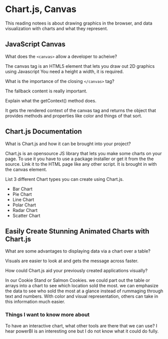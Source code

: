 # Chart.js, Canvas

This reading notees is about drawing graphics in the browser, and data visualization with charts and what they represent.

## JavaScript Canvas

What does the `<canvas>` allow a developer to acheive?

The canvas tag is an HTML5 element that lets you draw out 2D graphics using Javascript You need a height a width, it is required.

What is the importance of the closing `</canvas>` tag?

The fallback content is really important.

Explain what the getContext() method does.

It gets the rendered context of the canvas tag and returns the object that provides methods and properties like color and things of that sort.

## Chart.js Documentation

What is Chart.js and how it can be brought into your project?

Chart.js is an opensource JS library that lets you make some charts on your page. To use it you have to use a package installer or get it from the the source. Link it to the HTML page like any other script. It is brought in with the canvas element.

List 3 different Chart types you can create using Chart.js.

* Bar Chart
* Pie Chart
* Line Chart
* Polar Chart
* Radar Chart
* Scatter Chart

## Easily Create Stunning Animated Charts with Chart.js

What are some advantages to displaying data via a chart over a table?

Visuals are easier to look at and gets the message across faster.

How could Chart.js aid your previously created applications visually?

In our Cookie Stand or Salmon Cookies. we could part out the table or arrays into a chart to see which location sold the most. we can emphasize the data to see who sold the most at a glance instead of rummaging through text and numbers. With color and visual representation, others can take in this information much easier.

### Things I want to know more about

To have an interactive chart, what other tools are there that we can use? I hear powerBI is an interesting one but I do not know what it could do fully.
